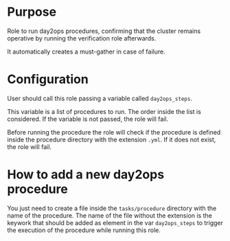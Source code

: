 # Purpose

Role to run day2ops procedures, confirming that the cluster remains operative by
running the verification role afterwards.

It automatically creates a must-gather in case of failure.

# Configuration

User should call this role passing a variable called `day2ops_steps`.

This variable is a list of procedures to run. The order inside the list is considered.
If the variable is not passed, the role will fail.

Before running the procedure the role will check if the procedure is defined inside
the procedure directory with the extension `.yml`. If it does not exist, the role will fail.

# How to add a new day2ops procedure

You just need to create a file inside the `tasks/procedure` directory with the name of the procedure.
The name of the file without the extension is the keywork that should be added as element in the var `day2ops_steps` to trigger the execution of the procedure while running this role.